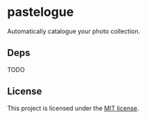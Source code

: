 # pastelogue
Automatically catalogue your photo collection.

## Deps
TODO

## License
This project is licensed under the [MIT license](LICENSE).
